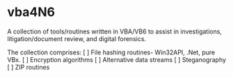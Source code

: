 # vba4N6
A collection of tools/routines written in VBA/VB6 to assist in investigations, litigation/document review, and digital forensics.

The collection comprises:
[ ] File hashing routines- Win32API, .Net, pure VBx.
[ ] Encryption algorithms
[ ] Alternative data streams
[ ] Steganography
[ ] ZIP routines
